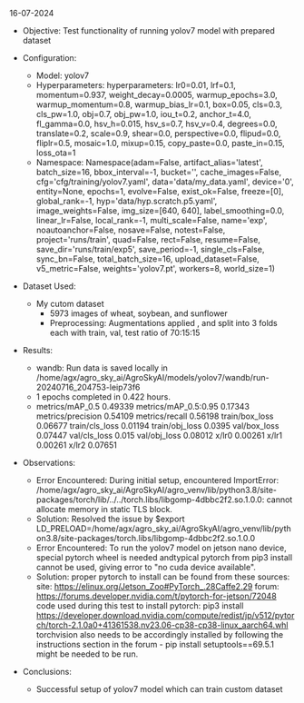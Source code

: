 16-07-2024

- Objective:
  Test functionality of running yolov7 model with prepared dataset

- Configuration:
  - Model: yolov7
  - Hyperparameters:
    hyperparameters: lr0=0.01, lrf=0.1, momentum=0.937, weight_decay=0.0005, warmup_epochs=3.0, warmup_momentum=0.8, warmup_bias_lr=0.1, box=0.05, cls=0.3, cls_pw=1.0, obj=0.7, obj_pw=1.0, iou_t=0.2, anchor_t=4.0, fl_gamma=0.0, hsv_h=0.015, hsv_s=0.7, hsv_v=0.4, degrees=0.0, translate=0.2, scale=0.9, shear=0.0, perspective=0.0, flipud=0.0, fliplr=0.5, mosaic=1.0, mixup=0.15, copy_paste=0.0, paste_in=0.15, loss_ota=1
  - Namespace:
    Namespace(adam=False, artifact_alias='latest', batch_size=16, bbox_interval=-1, bucket='', cache_images=False, cfg='cfg/training/yolov7.yaml', data='data/my_data.yaml', device='0', entity=None, epochs=1, evolve=False, exist_ok=False, freeze=[0], global_rank=-1, hyp='data/hyp.scratch.p5.yaml', image_weights=False, img_size=[640, 640], label_smoothing=0.0, linear_lr=False, local_rank=-1, multi_scale=False, name='exp', noautoanchor=False, nosave=False, notest=False, project='runs/train', quad=False, rect=False, resume=False, save_dir='runs/train/exp5', save_period=-1, single_cls=False, sync_bn=False, total_batch_size=16, upload_dataset=False, v5_metric=False, weights='yolov7.pt', workers=8, world_size=1)

- Dataset Used:
  - My cutom dataset
    - 5973 images of wheat, soybean, and sunflower
    - Preprocessing: Augmentations applied , and split into 3 folds each with train, val, test ratio of 70:15:15

- Results:
  - wandb: Run data is saved locally in /home/agx/agro_sky_ai/AgroSkyAI/models/yolov7/wandb/run-20240716_204753-leip73f6
  - 1 epochs completed in 0.422 hours.
  - metrics/mAP_0.5 0.49339
    metrics/mAP_0.5:0.95 0.17343
    metrics/precision 0.54109
	metrics/recall 0.56198
	train/box_loss 0.06677
	train/cls_loss 0.01194
	train/obj_loss 0.0395
	  val/box_loss 0.07447
	  val/cls_loss 0.015
	  val/obj_loss 0.08012
	         x/lr0 0.00261
	         x/lr1 0.00261
	         x/lr2 0.07651

- Observations:
  - Error Encountered: During initial setup, encountered ImportError: /home/agx/agro_sky_ai/AgroSkyAI/agro_venv/lib/python3.8/site-packages/torch/lib/../../torch.libs/libgomp-4dbbc2f2.so.1.0.0: cannot allocate memory in static TLS block.
  - Solution: Resolved the issue by $export LD_PRELOAD=/home/agx/agro_sky_ai/AgroSkyAI/agro_venv/lib/python3.8/site-packages/torch.libs/libgomp-4dbbc2f2.so.1.0.0
  - Error Encountered: To run the yolov7 model on jetson nano device, special pytorch wheel is needed andtypical pytorch from pip3 install cannot be used, giving error to "no cuda device available".
  - Solution: proper pytorch to install can be found from these sources:
  	site: https://elinux.org/Jetson_Zoo#PyTorch_.28Caffe2.29
	forum: https://forums.developer.nvidia.com/t/pytorch-for-jetson/72048
	code used during this test to install pytorch: pip3 install https://developer.download.nvidia.com/compute/redist/jp/v512/pytorch/torch-2.1.0a0+41361538.nv23.06-cp38-cp38-linux_aarch64.whl
	torchvision also needs to be accordingly installed by following the instructions section in the forum - pip install setuptools==69.5.1 might be needed to be run.


- Conclusions:
  - Successful setup of yolov7 model which can train custom dataset
 
